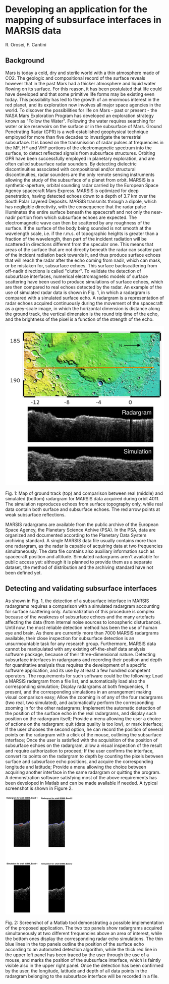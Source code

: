 # Developing an application for the mapping of subsurface interfaces in MARSIS data
R. Orosei, F. Cantini

## Background
Mars is today a cold, dry and sterile world with a thin atmosphere made of CO2. The geologic and compositional record of the surface reveals however that in the past Mars had a thicker atmosphere and liquid water flowing on its surface. For this reason, it has been postulated that life could have developed and that some primitive life forms may be existing even today. This possibility has led to the growth of an enormous interest in the red planet, and its exploration now involves all major space agencies in the world. To discover the possibilities for life on Mars - past or present - the NASA Mars Exploration Program has developed an exploration strategy known as "Follow the Water". Following the water requires searching for water or ice reservoirs on the surface or in the subsurface of Mars.
Ground Penetrating Radar (GPR) is a well-established geophysical technique employed for more than five decades to investigate the terrestrial subsurface. It is based on the transmission of radar pulses at frequencies in the MF, HF and VHF portions of the electromagnetic spectrum into the surface, to detect reflected signals from subsurface structures. Orbiting GPR have been successfully employed in planetary exploration, and are often called subsurface radar sounders. By detecting dielectric discontinuities associated with compositional and/or structural discontinuities, radar sounders are the only remote sensing instruments allowing the study of the subsurface of a planet from orbit.
MARSIS is a synthetic-aperture, orbital sounding radar carried by the European Space Agency spacecraft Mars Express. MARSIS is optimized for deep penetration, having detected echoes down to a depth of 3.7 km over the South Polar Layered Deposits. MARSIS transmits through a dipole, which has negligible directivity, with the consequence that the radar pulse illuminates the entire surface beneath the spacecraft and not only the near-nadir portion from which subsurface echoes are expected. The electromagnetic wave can then be scattered by any roughness of the surface.
If the surface of the body being sounded is not smooth at the wavelength scale, i.e. if the r.m.s. of topographic heights is greater than a fraction of the wavelength, then part of the incident radiation will be scattered in directions different from the specular one. This means that areas of the surface that are not directly beneath the radar can scatter part of the incident radiation back towards it, and thus produce surface echoes that will reach the radar after the echo coming from nadir, which can mask, or be mistaken for, subsurface echoes. This surface backscattering from off-nadir directions is called "clutter".
To validate the detection of subsurface interfaces, numerical electromagnetic models of surface scattering have been used to produce simulations of surface echoes, which are then compared to real echoes detected by the radar. An example of the use of simulated radar data is shown in Fig. 1, in which a radargram is compared with a simulated surface echo. A radargram is a representation of radar echoes acquired continuously during the movement of the spacecraft as a grey-scale image, in which the horizontal dimension is distance along the ground track, the vertical dimension is the round trip time of the echo, and the brightness of the pixel is a function of the strength of the echo.

![Figure 1](/fig1a.png)

Fig. 1: Map of ground track (top) and comparison between real (middle) and simulated (bottom) radargram for MARSIS data acquired during orbit 4011. The simulation reproduces echoes from surface topography only, while real data contain both surface and subsurface echoes. The red arrow points at weak subsurface reflections.

MARSIS radargrams are available from the public archive of the European Space Agency, the Planetary Science Achive (PSA). In the PSA, data are organized and documented according to the Planetary Data System archiving standard. A single MARSIS data file usually contains more than one radargram, as the radar is capable of acquiring data at two frequencies simultaneously. The data file contains also auxiliary information such as spacecraft position and altitude. Simulated radargrams aren't available for public access yet: although it is planned to provide them as a separate dataset, the method of distribution and the archiving standard have not been defined yet.

## Detecting and validating subsurface interfaces
As shown in Fig. 1, the detection of a subsurface interface in MARSIS radargrams requires a comparison with a simulated radargram accounting for surface scattering only. Automatization of this procedure is complex because of the weakness of subsurface echoes and the many artefacts affecting the data (from internal noise sources to ionospheric disturbance). Until now, the most reliable detection method has been the use of human eye and brain.
As there are currently more than 7000 MARSIS radargrams available, their close inspection for subsurface detection is an unsurmountable task for any research group. Furthermore, MARSIS data cannot be manipulated with any existing off-the-shelf data analysis software package, because of their three-dimensional nature. Detecting subsurface interfaces in radargrams and recording their position and depth for quantitative analysis thus requires the development of a specific software application, and its use by at least a few hundred competent operators.
The requirements for such software could be the following:
Load a MARSIS radargram from a file list, and automatically load also the corresponding simulation;
Display radargrams at both frequencies, if present, and the corresponding simulations in an arrangement making visual comparison easy;
Allow the zooming in of any of the four radargrams (two real, two simulated), and automatically perform the corresponding zooming in for the other radargrams;
Implement the automatic detection of the position of the surface echo in the real radargrams, and display such position on the radargram itself;
Provide a menu allowing the user a choice of actions on the radargram: quit (data quality is too low), or mark interface;
If the user chooses the second option, he can record the position of several points on the radargram with a click of the mouse, outlining the subsurface interface;
Once the user is satisfied with the acquisition of the position of subsurface echoes on the radargram, allow a visual inspection of the result and require authorization to proceed;
If the user confirms the interface, convert its points on the radargram to depth by counting the pixels between surface and subsurface echo positions, and acquire the corresponding longitude and latitude;
Provide a menu allowing the choice between acquiring another interface in the same radargram or quitting the program.
A demonstration software satisfying most of the above requirements has been developed in Matlab and can be made available if needed. A typical screenshot is shown in Figure 2.

![Figure 2](/fig2.png)

Fig. 2: Screenshot of a Matlab tool demonstrating a possible implementation of the proposed application. The two top panels show radargrams acquired simultaneously at two different frequencies above an area of interest, while the bottom ones display the corresponding radar echo simulations. The thin blue lines in the top panels outline the position of the surface echo according to an automated detection algorithm, while the thick red line in the upper left panel has been traced by the user through the use of a mouse, and marks the position of the subsurface interface, which is faintly visible also in the upper right panel. Once the detection has been confirmed by the user, the longitude, latitude and depth of all data points in the radargram belonging to the subsurface interface will be recorded in a file.
